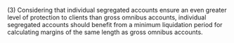 (3) Considering that individual segregated accounts ensure an even greater level of protection to clients than gross omnibus accounts, individual segregated accounts should benefit from a minimum liquidation period for calculating margins of the same length as gross omnibus accounts.